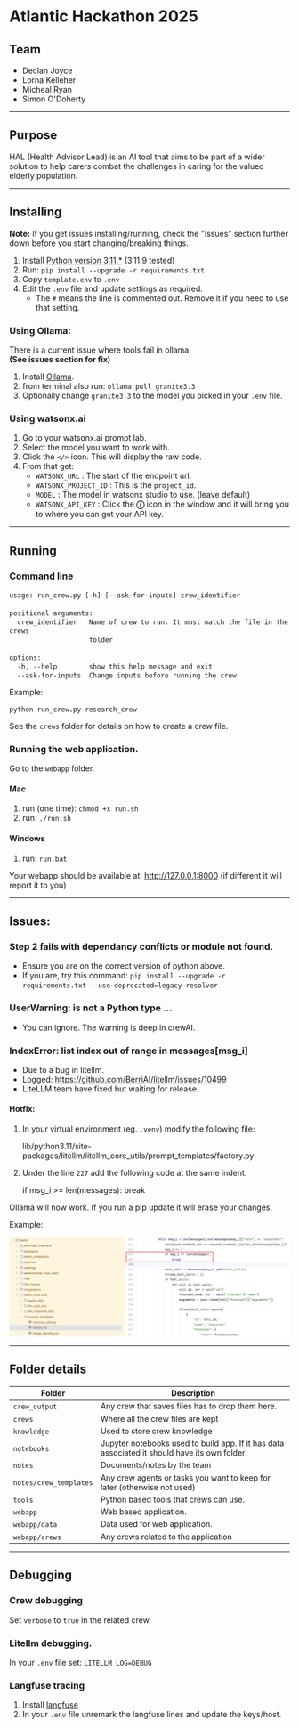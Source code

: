# Atlantic Hackathon 2025

## Team

- Declan Joyce
- Lorna Kelleher
- Micheal Ryan
- Simon O'Doherty

---
## Purpose

HAL (Health Advisor Lead) is an AI tool that aims to be part of a wider solution to help carers combat the challenges in caring for the valued elderly population.

---
## Installing

**Note:** If you get issues installing/running, check the "Issues" section further down before you start changing/breaking things. 

1. Install [Python version 3.11.*](https://www.python.org/downloads/) (3.11.9 tested)
2. Run: `pip install --upgrade -r requirements.txt`
3. Copy `template.env` to `.env`
4. Edit the `.env` file and update settings as required. 
   - The `#` means the line is commented out. Remove it if you need to use that setting.

### Using Ollama: 
There is a current issue where tools fail in ollama.<br>
**(See issues section for fix)**

1. Install [Ollama](https://ollama.com).
2. from terminal also run: `ollama pull granite3.3`
3. Optionally change `granite3.3` to the model you picked in your `.env` file.

### Using watsonx.ai 
1. Go to your watsonx.ai prompt lab.
2. Select the model you want to work with.
3. Click the `</>` icon. This will display the raw code.
4. From that get: 
   - `WATSONX_URL` : The start of the endpoint url.
   - `WATSONX_PROJECT_ID` : This is the `project_id`. 
   - `MODEL` : The model in watsonx studio to use. (leave default)
   - `WATSONX_API_KEY` : Click the **ⓘ** icon in the window and it will bring you to where you can get your API key. 

---
## Running

### Command line


    usage: run_crew.py [-h] [--ask-for-inputs] crew_identifier
    
    positional arguments:
      crew_identifier   Name of crew to run. It must match the file in the crews
                        folder
    
    options:
      -h, --help        show this help message and exit
      --ask-for-inputs  Change inputs before running the crew.


Example: 

    python run_crew.py research_crew

See the `crews` folder for details on how to create a crew file.

### Running the web application.
Go to the `webapp` folder.

#### Mac
1. run (one time): `chmod +x run.sh`
2. run: `./run.sh`

#### Windows
1. run: `run.bat`
 
Your webapp should be available at:  http://127.0.0.1:8000 (if different it will report it to you)

---
## Issues:

### Step 2 fails with dependancy conflicts or module not found.
- Ensure you are on the correct version of python above.
- If you are, try this command: `pip install --upgrade -r requirements.txt --use-deprecated=legacy-resolver`

### UserWarning: <built-in function callable> is not a Python type ...
- You can ignore. The warning is deep in crewAI. 

###  IndexError: list index out of range in messages[msg_i]
- Due to a bug in litellm. 
- Logged: https://github.com/BerriAI/litellm/issues/10499
- LiteLLM team have fixed but waiting for release. 

#### Hotfix:
1. In your virtual environment (eg. `.venv`) modify the following file:
    

    lib/python3.11/site-packages/litellm/litellm_core_utils/prompt_templates/factory.py

2. Under the line `227` add the following code at the same indent.


    if msg_i >= len(messages):
        break

Ollama will now work. If you run a pip update it will erase your changes.

Example:

<img src="litellm_hotfix.png">

---
## Folder details

| Folder                 | Description                                                                                   |
|------------------------|-----------------------------------------------------------------------------------------------|
| `crew_output`          | Any crew that saves files has to drop them here.                                              | 
| `crews`                | Where all the crew files are kept                                                             |
| `knowledge`            | Used to store crew knowledge                                                                  |
| `notebooks`            | Jupyter notebooks used to build app. If it has data associated it should have its own folder. |
| `notes`                | Documents/notes by the team                                                                   |
| `notes/crew_templates` | Any crew agents or tasks you want to keep for later (otherwise not used)                      | 
| `tools`                | Python based tools that crews can use.                                                        |
| `webapp`               | Web based application.                                                                        |
| `webapp/data`          | Data used for web application.                                                                |
| `webapp/crews`         | Any crews related to the application                                                          |

---
## Debugging

### Crew debugging
Set `verbose` to `true` in the related crew. 

### Litellm debugging.
In your `.env` file set: `LITELLM_LOG=DEBUG`

### Langfuse tracing

1. Install [langfuse](https://langfuse.com/docs/get-started)
2. In your `.env` file unremark the langfuse lines and update the keys/host.
